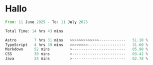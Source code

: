 # Hallo
<!--START_SECTION:waka-->

```rust
From: 11 June 2025 - To: 11 July 2025

Total Time: 14 hrs 43 mins

Astro        7 hrs 31 mins   >>>>>>>>>>>>>------------   51.10 %
TypeScript   4 hrs 39 mins   >>>>>>>>-----------------   31.60 %
Markdown     52 mins         >------------------------   05.90 %
CSS          30 mins         >------------------------   03.42 %
Java         24 mins         >------------------------   02.78 %
```

<!--END_SECTION:waka-->
